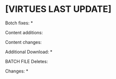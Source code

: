 # [VIRTUES LAST UPDATE]

Botch fixes:
  *
  
Content additions:

Content changes:

Additional Download:
  * 
 
BATCH FILE
Deletes:
  
Changes:
  * 
 
